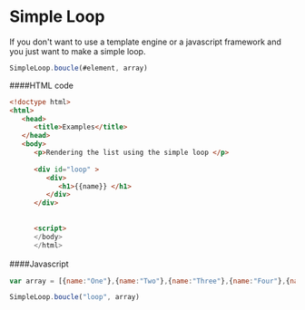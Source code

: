 
# Simple Loop
 
If you don't want to use a template engine or a javascript framework and you just want to make a simple loop.

 

```javascript
SimpleLoop.boucle(#element, array)
```

####HTML code

```html
<!doctype html>
<html>
   <head>
      <title>Examples</title>
   </head>
   <body>
      <p>Rendering the list using the simple loop </p>
	  
      <div id="loop" >
         <div>
            <h1>{{name}} </h1>
         </div>
      </div>
	  
	  
      <script>
      </body>
      </html>
```
 


####Javascript　

```javascript
var array = [{name:"One"},{name:"Two"},{name:"Three"},{name:"Four"},{name:"Fiv"},{name:"six"}];

SimpleLoop.boucle("loop", array)
```

